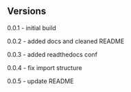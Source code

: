 ## Versions

0.0.1 - initial build

0.0.2 - added docs and cleaned README

0.0.3 - added readthedocs conf

0.0.4 - fix import structure

0.0.5 - update README
